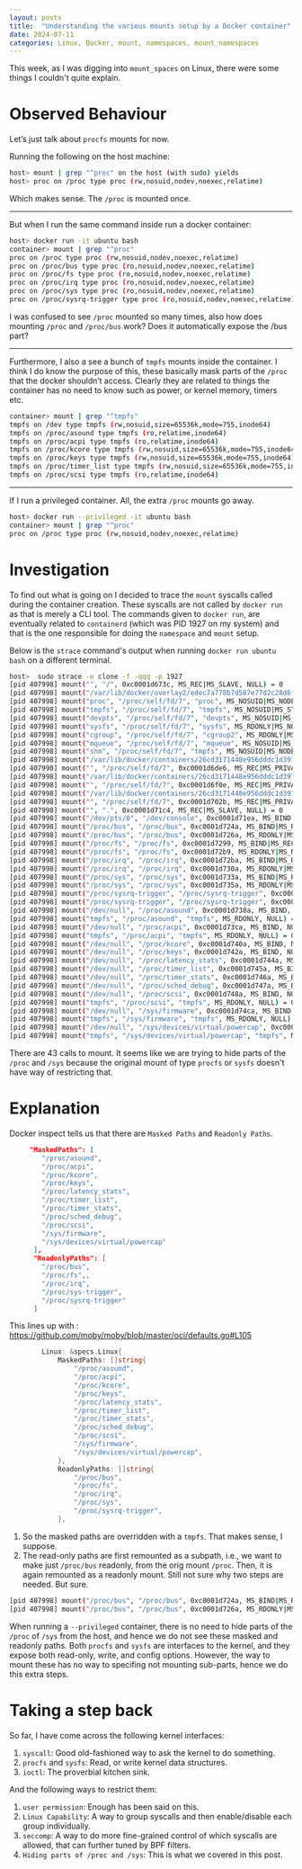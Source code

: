 ```yaml
---
layout: posts
title:  "Understanding the various mounts setup by a Docker container"
date: 2024-07-11
categories: Linux, Docker, mount, namespaces, mount_namespaces
---
```


This week, as I was digging into `mount_spaces` on Linux, there were some things I couldn't quite explain. 

# Observed Behaviour
Let’s just talk about `procfs` mounts for now.

Running the following on the host machine:
```bash
host> mount | grep "^proc" on the host (with sudo) yields
host> proc on /proc type proc (rw,nosuid,nodev,noexec,relatime)
```

Which makes sense. The `/proc` is mounted once.

-----------------------------------------------------

But when I run the same command inside run a docker container:
```bash
host> docker run -it ubuntu bash
container> mount | grep "^proc"
proc on /proc type proc (rw,nosuid,nodev,noexec,relatime)
proc on /proc/bus type proc (ro,nosuid,nodev,noexec,relatime)
proc on /proc/fs type proc (ro,nosuid,nodev,noexec,relatime)
proc on /proc/irq type proc (ro,nosuid,nodev,noexec,relatime)
proc on /proc/sys type proc (ro,nosuid,nodev,noexec,relatime)
proc on /proc/sysrq-trigger type proc (ro,nosuid,nodev,noexec,relatime)
```

I was confused to see `/proc` mounted so many times, also how does mounting `/proc` and `/proc/bus` work? 
Does it automatically expose the /bus part?

------------------------------------------------------------------------------------
Furthermore, I also a see a bunch of `tmpfs` mounts inside the container. 
I think I do know the purpose of this, these basically mask parts of the `/proc` that the docker shouldn’t access. 
Clearly they are related to things the container has no need to know such as power, or kernel memory, timers etc. 
```bash
container> mount | grep "^tmpfs"
tmpfs on /dev type tmpfs (rw,nosuid,size=65536k,mode=755,inode64)
tmpfs on /proc/asound type tmpfs (ro,relatime,inode64)
tmpfs on /proc/acpi type tmpfs (ro,relatime,inode64)
tmpfs on /proc/kcore type tmpfs (rw,nosuid,size=65536k,mode=755,inode64)
tmpfs on /proc/keys type tmpfs (rw,nosuid,size=65536k,mode=755,inode64)
tmpfs on /proc/timer_list type tmpfs (rw,nosuid,size=65536k,mode=755,inode64)
tmpfs on /proc/scsi type tmpfs (ro,relatime,inode64)
```



------------------------------------------------------------------------

If I run a privileged container. All, the extra `/proc` mounts go away.

```bash
host> docker run --privileged -it ubuntu bash
container> mount | grep "^proc"
proc on /proc type proc (rw,nosuid,nodev,noexec,relatime)
```



# Investigation
To find out what is going on I decided to trace the `mount` syscalls called during the container creation.
These syscalls are not called by `docker run` as that is merely a CLI tool. The commands given to `docker run`,
are eventually related to `containerd` (which was PID 1927 on my system) and that is the one responsible for doing the `namespace` and `mount` setup.

Below is the `strace` command's output when running `docker run ubuntu bash` on a different terminal.

```bash
host>  sudo strace -e clone -f -qqq -p 1927
[pid 407998] mount("", "/", 0xc0001d673c, MS_REC|MS_SLAVE, NULL) = 0
[pid 407998] mount("/var/lib/docker/overlay2/edec7a778b7d587e77d2c28d6f210f805754a7bfee173acd7d4d55a1147dad6e/merged", "/var/lib/docker/overlay2/edec7a778b7d587e77d2c28d6f210f805754a7bfee173acd7d4d55a1147dad6e/merged", 0xc0001d6750, MS_BIND|MS_REC, NULL) = 0
[pid 407998] mount("proc", "/proc/self/fd/7", "proc", MS_NOSUID|MS_NODEV|MS_NOEXEC, NULL) = 0
[pid 407998] mount("tmpfs", "/proc/self/fd/7", "tmpfs", MS_NOSUID|MS_STRICTATIME, "mode=0755,mode=755,size=65536k") = 0
[pid 407998] mount("devpts", "/proc/self/fd/7", "devpts", MS_NOSUID|MS_NOEXEC, "newinstance,ptmxmode=0666,mode=0"...) = 0
[pid 407998] mount("sysfs", "/proc/self/fd/7", "sysfs", MS_RDONLY|MS_NOSUID|MS_NODEV|MS_NOEXEC, NULL) = 0
[pid 407998] mount("cgroup", "/proc/self/fd/7", "cgroup2", MS_RDONLY|MS_NOSUID|MS_NODEV|MS_NOEXEC, NULL) = 0
[pid 407998] mount("mqueue", "/proc/self/fd/7", "mqueue", MS_NOSUID|MS_NODEV|MS_NOEXEC, NULL) = 0
[pid 407998] mount("shm", "/proc/self/fd/7", "tmpfs", MS_NOSUID|MS_NODEV|MS_NOEXEC, "mode=1777,size=67108864") = 0
[pid 407998] mount("/var/lib/docker/containers/26cd3171448e956dddc1d397f115a21cfd0aea8830415b733e8c219e8d51d424/resolv.conf", "/proc/self/fd/7", 0xc0001d6de0, MS_BIND|MS_REC, NULL) = 0
[pid 407998] mount("", "/proc/self/fd/7", 0xc0001d6de6, MS_REC|MS_PRIVATE, NULL) = 0
[pid 407998] mount("/var/lib/docker/containers/26cd3171448e956dddc1d397f115a21cfd0aea8830415b733e8c219e8d51d424/hostname", "/proc/self/fd/7", 0xc0001d6e69, MS_BIND|MS_REC, NULL) = 0
[pid 407998] mount("", "/proc/self/fd/7", 0xc0001d6f0e, MS_REC|MS_PRIVATE, NULL) = 0
[pid 407998] mount("/var/lib/docker/containers/26cd3171448e956dddc1d397f115a21cfd0aea8830415b733e8c219e8d51d424/hosts", "/proc/self/fd/7", 0xc0001d6fda, MS_BIND|MS_REC, NULL) = 0
[pid 407998] mount("", "/proc/self/fd/7", 0xc0001d702b, MS_REC|MS_PRIVATE, NULL) = 0
[pid 407998] mount("", ".", 0xc0001d71c4, MS_REC|MS_SLAVE, NULL) = 0
[pid 407998] mount("/dev/pts/0", "/dev/console", 0xc0001d71ea, MS_BIND, NULL) = 0
[pid 407998] mount("/proc/bus", "/proc/bus", 0xc0001d724a, MS_BIND|MS_REC, NULL) = 0
[pid 407998] mount("/proc/bus", "/proc/bus", 0xc0001d726a, MS_RDONLY|MS_NOSUID|MS_NODEV|MS_NOEXEC|MS_REMOUNT|MS_BIND, NULL) = 0
[pid 407998] mount("/proc/fs", "/proc/fs", 0xc0001d7299, MS_BIND|MS_REC, NULL) = 0
[pid 407998] mount("/proc/fs", "/proc/fs", 0xc0001d72b9, MS_RDONLY|MS_NOSUID|MS_NODEV|MS_NOEXEC|MS_REMOUNT|MS_BIND, NULL) = 0
[pid 407998] mount("/proc/irq", "/proc/irq", 0xc0001d72ba, MS_BIND|MS_REC, NULL) = 0
[pid 407998] mount("/proc/irq", "/proc/irq", 0xc0001d730a, MS_RDONLY|MS_NOSUID|MS_NODEV|MS_NOEXEC|MS_REMOUNT|MS_BIND, NULL) = 0
[pid 407998] mount("/proc/sys", "/proc/sys", 0xc0001d733a, MS_BIND|MS_REC, NULL) = 0
[pid 407998] mount("/proc/sys", "/proc/sys", 0xc0001d735a, MS_RDONLY|MS_NOSUID|MS_NODEV|MS_NOEXEC|MS_REMOUNT|MS_BIND, NULL) = 0
[pid 407998] mount("/proc/sysrq-trigger", "/proc/sysrq-trigger", 0xc0001d735b, MS_BIND|MS_REC, NULL) = 0
[pid 407998] mount("/proc/sysrq-trigger", "/proc/sysrq-trigger", 0xc0001d735c, MS_RDONLY|MS_NOSUID|MS_NODEV|MS_NOEXEC|MS_REMOUNT|MS_BIND, NULL) = 0
[pid 407998] mount("/dev/null", "/proc/asound", 0xc0001d738a, MS_BIND, NULL) = -1 ENOTDIR (Not a directory)
[pid 407998] mount("tmpfs", "/proc/asound", "tmpfs", MS_RDONLY, NULL) = 0
[pid 407998] mount("/dev/null", "/proc/acpi", 0xc0001d73ca, MS_BIND, NULL) = -1 ENOTDIR (Not a directory)
[pid 407998] mount("tmpfs", "/proc/acpi", "tmpfs", MS_RDONLY, NULL) = 0
[pid 407998] mount("/dev/null", "/proc/kcore", 0xc0001d740a, MS_BIND, NULL) = 0
[pid 407998] mount("/dev/null", "/proc/keys", 0xc0001d742a, MS_BIND, NULL) = 0
[pid 407998] mount("/dev/null", "/proc/latency_stats", 0xc0001d744a, MS_BIND, NULL) = -1 ENOENT (No such file or directory)
[pid 407998] mount("/dev/null", "/proc/timer_list", 0xc0001d745a, MS_BIND, NULL) = 0
[pid 407998] mount("/dev/null", "/proc/timer_stats", 0xc0001d746a, MS_BIND, NULL) = -1 ENOENT (No such file or directory)
[pid 407998] mount("/dev/null", "/proc/sched_debug", 0xc0001d747a, MS_BIND, NULL) = -1 ENOENT (No such file or directory)
[pid 407998] mount("/dev/null", "/proc/scsi", 0xc0001d748a, MS_BIND, NULL) = -1 ENOTDIR (Not a directory)
[pid 407998] mount("tmpfs", "/proc/scsi", "tmpfs", MS_RDONLY, NULL) = 0
[pid 407998] mount("/dev/null", "/sys/firmware", 0xc0001d74ca, MS_BIND, NULL) = -1 ENOTDIR (Not a directory)
[pid 407998] mount("tmpfs", "/sys/firmware", "tmpfs", MS_RDONLY, NULL) = 0
[pid 407998] mount("/dev/null", "/sys/devices/virtual/powercap", 0xc0001d750a, MS_BIND, NULL) = -1 ENOTDIR (Not a directory)
[pid 407998] mount("tmpfs", "/sys/devices/virtual/powercap", "tmpfs", MS_RDONLY, NULL) = 0
```

There are 43 calls to mount.
It seems like we are trying to hide parts of the `/proc` and `/sys` because the original mount of type `procfs` or `sysfs`
doesn't have way of restricting that. 

# Explanation
Docker inspect tells us that there are `Masked Paths` and `Readonly Paths`.
```json
     "MaskedPaths": [
        "/proc/asound",
        "/proc/acpi",
        "/proc/kcore",
        "/proc/keys",
        "/proc/latency_stats",
        "/proc/timer_list",
        "/proc/timer_stats",
        "/proc/sched_debug",
        "/proc/scsi",
        "/sys/firmware",
        "/sys/devices/virtual/powercap"
      ],
      "ReadonlyPaths": [
        "/proc/bus",
        "/proc/fs",,
        "/proc/irq",
        "/proc/sys-trigger",
        "/proc/sysrq-trigger"
      ]
```

This lines up with : https://github.com/moby/moby/blob/master/oci/defaults.go#L105

```go
        Linux: &specs.Linux{
            MaskedPaths: []string{
                "/proc/asound",
                "/proc/acpi",
                "/proc/kcore",
                "/proc/keys",
                "/proc/latency_stats",
                "/proc/timer_list",
                "/proc/timer_stats",
                "/proc/sched_debug",
                "/proc/scsi",
                "/sys/firmware",
                "/sys/devices/virtual/powercap",
            },
            ReadonlyPaths: []string{
                "/proc/bus",
                "/proc/fs",
                "/proc/irq",
                "/proc/sys",
                "/proc/sysrq-trigger",
            },
```

1. So the masked paths are overridden with a `tmpfs`. That makes sense, I suppose.
2. The read-only paths are first remounted as a subpath, i.e., we want to make just `/proc/bus` readonly, 
from the orig mount `/proc`. Then, it is again remounted as a readonly mount. Still not sure why two steps are needed. But sure.

```bash
[pid 407998] mount("/proc/bus", "/proc/bus", 0xc0001d724a, MS_BIND|MS_REC, NULL) = 0
[pid 407998] mount("/proc/bus", "/proc/bus", 0xc0001d726a, MS_RDONLY|MS_NOSUID|MS_NODEV|MS_NOEXEC|MS_REMOUNT|MS_BIND, NULL) = 0
```

When running a `--privileged` container, there is no need to hide parts of the `/proc` of `/sys` from the host,
and hence we do not see these masked and readonly paths.
Both `procfs` and `sysfs` are interfaces to the kernel, and they expose both read-only, write, and config options.
However, the way to mount these has no way to specifing not mounting sub-parts, hence we do this extra steps.

# Taking a step back
So far, I have come across the following kernel interfaces:
1. `syscall`: Good old-fashioned way to ask the kernel to do something.
2. `procfs` and `sysfs`: Read, or write kernel data structures.
3. `ioctl`: The proverbial kitchen sink.

And the following ways to restrict them:
1. `user permission`: Enough has been said on this.
2. `Linux Capability`: A way to group syscalls and then enable/disable each group individually.
3. `seccomp`: A way to do more fine-grained control of which syscalls are allowed, that can further tuned by BPF filters.
4. `Hiding parts of /proc and /sys`: This is what we covered in this post.


